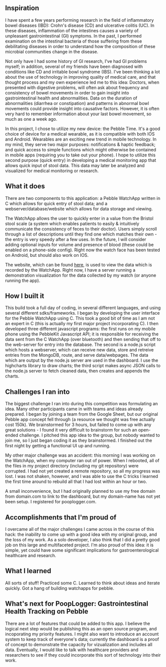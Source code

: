 ## Inspiration
I have spent a few years performing research in the field of inflammatory bowel diseases (IBD): Crohn's disease (CD) and ulcerative colitis (UC). In these diseases, inflammation of the intestines causes a variety of unpleasant gastrointestinal (GI) symptoms. In the past, I performed examination on the intestinal bacteria of those suffering from these debilitating diseases in order to understand how the composition of these microbial communities change in the disease.

Not only have I had some history of GI research, I've had GI problems myself; in addition, several of my friends have been diagnosed with conditions like CD and irritable bowl syndrome (IBS). I've been thinking a lot about the use of technology in improving quality of medical care, and that thought process and my own experience led me to this idea:
Doctors, when presented with digestive problems, will often ask about frequency and consistency of bowel movements in order to gain insight into gastrointestinal health and abnormalities. Data on the duration of abnormalities (diarrhea or constipation) and patterns in abnormal bowl movements could provide insight into causative factors. However, it is often very hard to remember information about your last bowel movement, so much as one a week ago.

In this project, I chose to utilize my new device: the Pebble Time. It's a good choice of device for a medical wearable, as it is compatible with both IOS and Android. Wearables are an exciting new trend in mobile technology. In my mind, they serve two major purposes: notifications & haptic feedback; and quick access to simple functions which might otherwise be contained in mobile apps (requiring you to take out your phone). I hope to utilize this second purpose (quick entry) in developing a medical monitoring app that allows quick input of stool data. This data may later be analyzed and visualized for medical monitoring or research.
## What it does
There are two components to this application: a Pebble WatchApp written in C which allows for quick entry of stool data; and a webserver/database/website which allows for data storage and viewing.

The WatchApp allows the user to quickly enter in a value from the Bristol stool scale (a system which enables patients to easily & intuitively communicate the consistency of feces to their doctor). Users simply scroll through a list of descriptions until they find one which matches their own - the entry is very speedy after a few uses. In the future, I will consider adding optional inputs for volume and presence of blood (these could be enabled on a phone-side config). Right now the watch face has been tested on Android, but should also work on IOS.

The website, which can be found [here](https://poopguru.herokuapp.com/), is used to view the data which is recorded by the WatchApp. Right now, I have a server running a demonstration visualization for the data collected by my watch (or anyone running the app).
## How I built it
This build took a full day of coding, in several different languages, and using several different sdks/frameworks. I began by developing the user interface for the Pebble WatchApp using C. This took a good bit of time as I am not an expert in C (this is actually my first major project incorporating C). I then developed three different javascript programs: the first runs on my mobile phone using the PebbleKit Javascript API; it is responsible for receiving the data sent from the C WatchApp (over bluetooth) and then sending that off to the web-server for entry into the database. The second is a node.js script which hosts a webserver, which can receive new data, store and retreive entries from the MongoDB, route, and serve data/webpages. The data which are output by the node.js server are used in the dashboard. I use the highcharts library to draw charts; the third script makes async JSON calls to the node.js server to fetch cleaned data, then creates and appends the charts.
## Challenges I ran into
The biggest challenge I ran into during this competition was formulating an idea. Many other participants came in with teams and ideas already prepared. I began by joining a team from the Google Sheet, but our original Pebble app concept fell through (a resource we thought was free actually cost 150k). We brainstormed for 3 hours, but failed to come up with any great solutions - I found it very difficult to brainstorm for such an open-ended challenge. I pitched this app idea to the group, but nobody wanted to join me, so I just began coding it as they brainstormed. I finished out the first night by getting a functional UI up and running.

My other major challenge was an accident: this morning I was working on the WatchApp, when my computer ran out of power. When I rebooted, all of the files in my project directory (including my git repository) were corrupted. I had not yet created a remote repository, so all my progress was lost. I was not shaken, however, and I was able to use the C tricks I learned the first time around to rebuild all that I had lost within an hour or two.

A small inconvenience, but I had originally planned to use my free domain from domain.com to link to the dashboard, but my domain-name has not yet been setup. I registered for pooplogger.com.
## Accomplishments that I'm proud of
I overcame all of the major challenges I came across in the course of this hack: the inability to come up with a good idea with my original group, and the loss of my work. As a solo developer, I also think that I did a pretty good job on this large and multifaceted project.
I'm also proud of this idea: it is simple, yet could have some significant implications for gastroenterological healthcare and research.
## What I learned
All sorts of stuff! Practiced some C. Learned to think about ideas and iterate quickly. Got a hang of building watchapps for pebble.
## What's next for PoopLogger: Gastrointestinal Health Tracking on Pebble
There are a lot of features that could be added to this app. I believe the logical next step would be publishing this as an open source program, and incoporating my priority features. I might also want to introduce an account system to keep track of everyone's data; currently the dashboard is a proof of concept to demonstrate the capacity for vizualization and includes all data.
Eventually, I would like to talk with healthcare providers and researchers to see if they could incorporate this sort of technology into their work.
